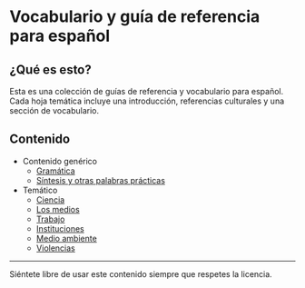 # Vocabulario y guía de referencia para español

## ¿Qué es esto?

Esta es una colección de guías de referencia y vocabulario para español.  
Cada hoja temática incluye una introducción, referencias culturales y una sección de vocabulario.

## Contenido

* Contenido genérico
  * [Gramática](./Generic/0%20-%20Grammaire.md)
  * [Síntesis y otras palabras prácticas](./Generic/1%20-%20Utile.md)
* Temático
  * [Ciencia](./Themed/1%20-%20Ciencia.md)
  * [Los medios](./Themed/2%20-%20Los%20medios.md)
  * [Trabajo](./Themed/3%20-%20Trabajo.md)
  * [Instituciones](./Themed/4%20-%20Instituciones.md)
  * [Medio ambiente](./Themed/5%20-%20Medio%20ambiente.md)
  * [Violencias](./Themed/6%20-%20Violencias.md)

***

Siéntete libre de usar este contenido siempre que respetes la licencia.
